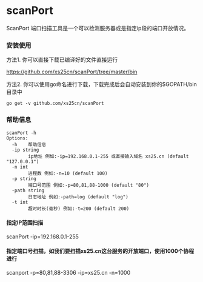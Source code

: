 # scanPort
ScanPort 端口扫描工具是一个可以检测服务器或是指定ip段的端口开放情况。

### 安装使用
方法1. 你可以直接下载已编译好的文件直接运行

https://github.com/xs25cn/scanPort/tree/master/bin

方法2. 你可以使用go命名进行下载，下载完成后会自动安装到你的$GOPATH/bin目录中

```
go get -v github.com/xs25cn/scanPort

```

### 帮助信息
````
scanPort -h 
Options:
  -h    帮助信息
  -ip string
        ip地址 例如:-ip=192.168.0.1-255 或直接输入域名 xs25.cn (default "127.0.0.1")
  -n int
        进程数 例如:-n=10 (default 100)
  -p string
        端口号范围 例如:-p=80,81,88-1000 (default "80")
  -path string
        日志地址 例如:-path=log (default "log")
  -t int
        超时时长(毫秒) 例如:-t=200 (default 200)

````
#### 指定IP范围扫描

scanPort -ip=192.168.0.1-255

#### 指定端口号扫描，如我们要扫描xs25.cn这台服务的开放端口，使用1000个协程进行

scanport -p=80,81,88-3306 -ip=xs25.cn -n=1000 


